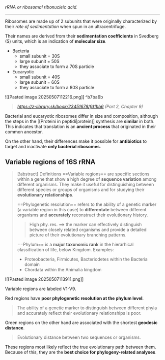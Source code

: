 *rRNA or ribosomal ribonucleic acid.*

---

Ribosomes are made up of 2 subunits that were originally characterized by their *rate of sedimentation* when spun in an ultracentrifuge. 

Their names are derived from their **sedimentation coefficients** in Svedberg (S) units, which is an indication of **molecular size**.

- Bacteria
	- small subunit = 30S
	- large subunit = 50S
	- they associate to form a 70S particle
- Eucaryotic
	- small subunit = 40S
	- large subunit = 60S
	- they associate to form a 80S particle

![[Pasted image 20250507112216.png]] ^b7ba6b

> *https://z-library.sk/book/23451678/fd1bb6 (Part 2, Chapter 9)*

Bacterial and eucaryotic ribosomes differ in size and composition, although the steps in the [[Proteini in peptidi|protein]] synthesis are **similar** in both. This indicates that translation is an **ancient process** that originated in their common ancestor.

On the other hand, their differences make it possible for **antibiotics** to target and inactivate **only bacterial ribosomes**.

## Variable regions of 16S rRNA

>[!abstract] Definitions
> ==Variable regions== are specific sections within a gene that show a high degree of **sequence variation** among different organisms. They make it useful for distinguishing between different species or groups of organisms and for studying their **evolutionary relationships**.
>
> ==Phylogenetic resolution== refers to the ability of a genetic marker (a variable region in this case) to **differentate** between different organisms and **accurately** reconstruct their evolutionary history.
>
> > High phy. res. $\implies$ the marker can effectively distinguish between closely related organisms and provide a detailed picture of their evolutionary branching patterns.
>
> ==Phylum== is a **major taxonomic rank** in the hierarhical classification of life, below Kingdom. Examples:
>
> - Proteobacteria, Firmicutes, Bacteriodetes within the Bacteria domain
> - Chordata within the Animalia kingdom

![[Pasted image 20250507113911.png]]

Variable regions are labeled V1-V9. 

Red regions have **poor phylogenetic resolution at the phylum level**.

> The ability of a genetic marker to distinguish between different phyla and accurately reflect their evolutionary relationships is poor.

Green regions on the other hand are associated with the shortest **geodesic distance**.

> Evolutionary distance between two sequences or organisms. 

These regions most likely reflect the true evolutionary path between them. Because of this, they are the **best choice for phylogeny-related analyses**.